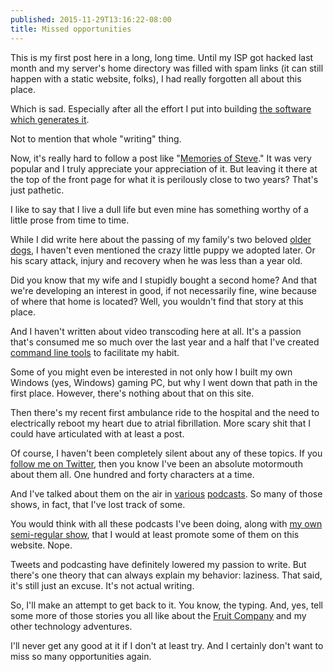 ```yaml
---
published: 2015-11-29T13:16:22-08:00
title: Missed opportunities
---
```

This is my first post here in a long, long time. Until my ISP got hacked last month and my server's home directory was filled with spam links (it can still happen with a static website, folks), I had really forgotten all about this place.

Which is sad. Especially after all the effort I put into building [the software which generates it](https://github.com/donmelton/magneto).

Not to mention that whole "writing" thing.

Now, it's really hard to follow a post like "[Memories of Steve](/2014/04/10/memories-of-steve/)." It was very popular and I truly appreciate your appreciation of it. But leaving it there at the top of the front page for what it is perilously close to two years? That's just pathetic.

I like to say that I live a dull life but even mine has something worthy of a little prose from time to time.

While I did write here about the passing of my family's two beloved [older](/2013/06/04/remembering-penny/) [dogs](/2012/12/25/remembering-casey/), I haven't even mentioned the crazy little puppy we adopted later. Or his scary attack, injury and recovery when he was less than a year old.

Did you know that my wife and I stupidly bought a second home? And that we're developing an interest in good, if not necessarily fine, wine because of where that home is located? Well, you wouldn't find that story at this place.

And I haven't written about video transcoding here at all. It's a passion that's consumed me so much over the last year and a half that I've created [command line tools](https://github.com/donmelton/video_transcoding) to facilitate my habit.

Some of you might even be interested in not only how I built my own Windows (yes, Windows) gaming PC, but why I went down that path in the first place. However, there's nothing about that on this site.

Then there's my recent first ambulance ride to the hospital and the need to electrically reboot my heart due to atrial fibrillation. More scary shit that I could have articulated with at least a post.

Of course, I haven't been completely silent about any of these topics. If you [follow me on Twitter](https://twitter.com/donmelton), then you know I've been an absolute motormouth about them all. One hundred and forty characters at a time.

And I've talked about them on the air in [various](https://www.imore.com/don-melton) [podcasts](https://www.theincomparable.com/person/don-melton/). So many of those shows, in fact, that I've lost track of some.

You would think with all these podcasts I've been doing, along with [my own semi-regular show](https://itunes.apple.com/us/podcast/melton/id928565652), that I would at least promote some of them on this website. Nope.

Tweets and podcasting have definitely lowered my passion to write. But there's one theory that can always explain my behavior: laziness. That said, it's still just an excuse. It's not actual writing.

So, I'll make an attempt to get back to it. You know, the typing. And, yes, tell some more of those stories you all like about the [Fruit Company](https://www.apple.com) and my other technology adventures.

I'll never get any good at it if I don't at least try. And I certainly don't want to miss so many opportunities again.
